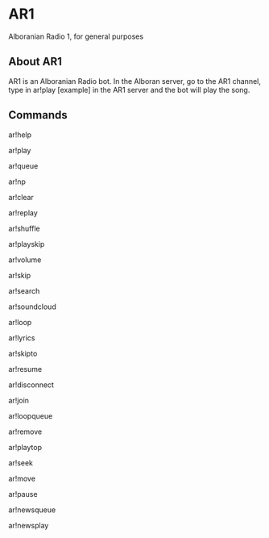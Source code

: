# AR1
Alboranian Radio 1, for general purposes

## About AR1
AR1 is an Alboranian Radio bot. In the Alboran server, go to the AR1 channel, type in ar!play [example] in the AR1 server and the bot will play the song.

## Commands
ar!help

ar!play

ar!queue

ar!np

ar!clear

ar!replay

ar!shuffle

ar!playskip

ar!volume

ar!skip

ar!search

ar!soundcloud

ar!loop

ar!lyrics

ar!skipto

ar!resume

ar!disconnect

ar!join

ar!loopqueue

ar!remove

ar!playtop

ar!seek

ar!move

ar!pause

ar!newsqueue

ar!newsplay
